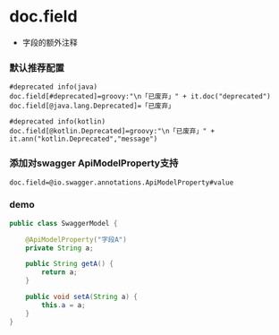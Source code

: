 # doc.field

- 字段的额外注释


### 默认推荐配置
```properties
#deprecated info(java)
doc.field[#deprecated]=groovy:"\n「已废弃」" + it.doc("deprecated")
doc.field[@java.lang.Deprecated]=「已废弃」

#deprecated info(kotlin)
doc.field[@kotlin.Deprecated]=groovy:"\n「已废弃」" + it.ann("kotlin.Deprecated","message")

```

### 添加对swagger ApiModelProperty支持
```properties
doc.field=@io.swagger.annotations.ApiModelProperty#value
```

### demo
```java
public class SwaggerModel {

    @ApiModelProperty("字段A")
    private String a;

    public String getA() {
        return a;
    }

    public void setA(String a) {
        this.a = a;
    }
}
```